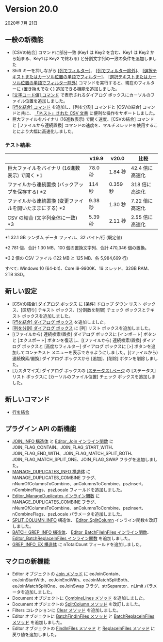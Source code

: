 # Version 20.0

2020年 7月 21日

## 一般の新機能

- \[CSVの結合\] コマンドに部分一致 (Key1 は Key2 を含む、Key1 は Key2 から始まる、Key1 は Key2 で終わる) と分割文字列の一致の条件を追加しました
- Shift キーを押しながら [\[列でフィルター\]](../cmd/edit/filter_column)、 [\[列でフィルター除外\]](../cmd/edit/filter_out_column)、 [\[選択テキストまたはカーソル位置の単語でフィルター\]](../cmd/edit/filter_word)、 [\[選択テキストまたはカーソル位置の単語でフィルター除外\]](../cmd/edit/filter_out_word) コマンドを実行すると、現在のフィルターに (置き換えでなく) 追加できる機能を追加しました。
- [\[文字コード値\] コマンド](../cmd/view/watch_char_code) で表示されるダイアログ ボックスにカーソルのファイル位置を追加しました。
- [\[行を結合\] コマンド](../cmd/edit/combine_lines) を追加し、\[列を分割\] コマンドと \[CSVの結合\] コマンドと共に、 [「ネスト」された CSV 文書](https://jp.emeditor.com/text-editor-features/more-features/nested-csv/) に便利な操作をサポートしました。
- 巨大ファイルをバイナリ (16進数表示) で開く速度、\[CSVの結合\] コマンドと \[ファイルから連続置換\] コマンドの速度を、マルチスレッドを使用することにより大幅に高速化しました。

### テスト結果:

|  | v19.9 | v20.0 | 比較 |
| --- | --- | --- | --- |
| 巨大ファイルをバイナリ (16進数表示) で開く \*1 | 78.0 秒 | 1.84 秒 | 42.4 倍に高速化 |
| ファイルから連続置換 (バックアップを保存する) \*2 | 114 秒 | 0.359 秒 | 318 倍に高速化 |
| ファイルから連続置換 (変更ファイルを開いたままにする) \*2 | 9.38 秒 | 1.30 秒 | 7.22 倍に高速化 |
| CSV の結合 (文字列全体に一致) \*3 | 5.39 秒 | 2.11 秒 | 2.55 倍に高速化 |

\*1 32.1 GB ランダム データ ファイル、32 バイト/行 (既定値)

\*2 781 個、合計 1.30 MB、100 個の置換文字列、合計 470,346 個の置換。

\*3 2 個の CSV ファイル (122 MB と 125 MB、各 5,984,669 行)

すべて: Windows 10 (64-bit)、Core i9-9900K、16 スレッド、32GB RAM、2TB SSD。

## 新しい設定

- [\[CSVの結合\] ダイアログ ボックス](../dlg/join_csv/index) に \[条件\] ドロップ ダウン リスト ボックス、\[区切り\] テキスト ボックス、\[分割数を制限\] チェック ボックスとテキスト ボックスを追加しました。
- [\[行を結合\] ダイアログ ボックス](../dlg/combine_lines/index) を追加しました。
- [\[列を分割\] ダイアログ ボックス](../dlg/split_column/index) に \[列\] リスト ボックスを追加しました。
- \[(ファイルから) 連続検索/置換\] ダイアログ ボックスに \[インポート\] ボタンと \[エクスポート\] ボタンを復活し、\[(ファイルから) 連続検索/置換\] ダイアログ ボックスと \[高度なフィルター\] ダイアログ ボックスに \[>\] ボタンを追加してコンテキスト メニューを表示できるようにしました。\[(ファイルから) 連続検索/置換\] ダイアログ ボックスから \[追加\]、\[削除\] ボタンを削除しました。
- \[カスタマイズ\] ダイアログ ボックスの [\[ステータス\] ページ](../dlg/customize/status/index) の \[ステータス\] リスト ボックスに \[カーソルのファイル位置\] チェック ボックスを追加しました。

## 新しいコマンド

- [行を結合](../cmd/edit/combine_lines)

## プラグイン API の新機能

- [JOIN\_INFO 構造体](../plugin/structure/join_info) と [Editor\_Join インライン関数](../plugin/macro/editor_join) に JOIN\_FLAG\_CONTAIN、JOIN\_FLAG\_START\_WITH、JOIN\_FLAG\_END\_WITH、JOIN\_FLAG\_MATCH\_SPLIT\_BOTH、JOIN\_FLAG\_MATCH\_SPLIT\_ONE、JOIN\_FLAG\_SWAP フラグを追加しました。
- [MANAGE\_DUPLICATES\_INFO 構造体](../plugin/structure/manage_duplicates_info) に MANAGE\_DUPLICATES\_COMBINE フラグ、nNumOfColumnsToCombine、anColumnsToCombine、pszInsert、nCombineFlags、pszLocale フィールドを追加しました。
- [Editor\_ManageDuplicates インライン関数](../plugin/macro/editor_manageduplicates) に MANAGE\_DUPLICATES\_COMBINE フラグ、nNumOfColumnsToCombine、anColumnsToCombine、pszInsert、nCombineFlags、pszLocale パラメータを追加しました。
- [SPLIT\_COLUMN\_INFO](../plugin/structure/split_column_info) 構造体、 [Editor\_SplitColumn](../plugin/macro/editor_splitcolumn) インライン関数を改訂しました。
- [BATCH\_GREP\_INFO 構造体](../plugin/structure/batch_grep_info)、 [Editor\_BatchFileInFiles インライン関数](../plugin/macro/editor_batchfindinfiles)、 [Editor\_BatchReplaceInFiles インライン関数](../plugin/macro/editor_batchreplaceinfiles) を追加しました。
- [GREP\_INFO\_EX 構造体](../plugin/structure/grep_info_ex) に nTotalCount フィールドを追加しました。

## マクロの新機能

- Editor オブジェクトの [Join メソッド](../macro/editor/join) に eeJoinContain、eeJoinStartWith、eeJoinEndWith、eeJoinMatchSplitBoth、eeJoinMatchSplitOne、eeJoinSwap フラグ、strSeparator、nLimit パラメータを追加しました。
- Document オブジェクトに [CombineLines メソッド](../macro/document/combine_lines) を追加しました。
- Document オブジェクトの [SplitColumn メソッド](../macro/document/split_column) を改訂しました。
- Filters コレクションに [Clear メソッド](../macro/filters/clear) を追加しました。
- Editor オブジェクトに [BatchFindInFiles メソッド](../macro/editor/editor_batchfindinfiles) と [BatchReplaceInFiles メソッド](../macro/editor/editor_batchreplaceinfiles) を追加しました。
- Editor オブジェクトの [FindInFiles メソッド](../macro/editor/editor_findinfiles) と [ReplaceInFiles メソッド](../macro/editor/editor_replaceinfiles) に戻り値を追加しました。
